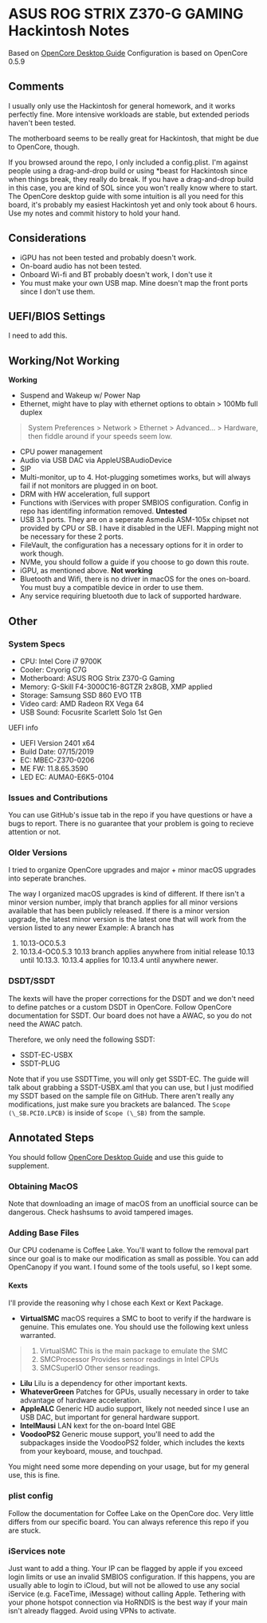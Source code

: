 # ASUS ROG STRIX Z370-G GAMING Hackintosh Notes

Based on [OpenCore Desktop Guide](https://dortania.github.io/OpenCore-Desktop-Guide/)
Configuration is based on OpenCore 0.5.9

## Comments
I usually only use the Hackintosh for general homework, and it works perfectly fine. More intensive workloads are stable, but extended periods haven't been tested.

The motherboard seems to be really great for Hackintosh, that might be due to OpenCore, though.

If you browsed around the repo, I only included a config.plist. I'm against people using a drag-and-drop build or using *beast for Hackintosh since when things break, they really do break. If you have a drag-and-drop build in this case, you are kind of SOL since you won't really know where to start. The OpenCore desktop guide with some intuition is all you need for this board, it's probably my easiest Hackintosh yet and only took about 6 hours. Use my notes and commit history to hold your hand.

## Considerations
* iGPU has not been tested and probably doesn't work.
* On-board audio has not been tested.
* Onboard Wi-fi and BT probably doesn't work, I don't use it
* You must make your own USB map. Mine doesn't map the front ports since I don't use them.

## UEFI/BIOS Settings

I need to add this.

## Working/Not Working
**Working**
* Suspend and Wakeup w/ Power Nap
* Ethernet, might have to play with ethernet options to obtain > 100Mb full duplex
> System Preferences > Network > Ethernet > Advanced... > Hardware, then fiddle around if your speeds seem low.
* CPU power management
* Audio via USB DAC via AppleUSBAudioDevice
* SIP
* Multi-monitor, up to 4. Hot-plugging sometimes works, but will always fail if not monitors are plugged in on boot.
* DRM with HW acceleration, full support
* Functions with iServices with proper SMBIOS configuration. Config in repo has identifing information removed.
**Untested**
* USB 3.1 ports. They are on a seperate Asmedia ASM-105x chipset not provided by CPU or SB. I have it disabled in the UEFI. Mapping might not be necessary for these 2 ports.
* FileVault, the configuration has a necessary options for it in order to work though.
* NVMe, you should follow a guide if you choose to go down this route.
* iGPU, as mentioned above.
**Not working**
* Bluetooth and Wifi, there is no driver in macOS for the ones on-board. You must buy a compatible device in order to use them.
* Any service requiring bluetooth due to lack of supported hardware.



## Other

### System Specs
* CPU: Intel Core i7 9700K
* Cooler: Cryorig C7G
* Motherboard: ASUS ROG Strix Z370-G Gaming
* Memory: G-Skill F4-3000C16-8GTZR 2x8GB, XMP applied
* Storage: Samsung SSD 860 EVO 1TB
* Video card: AMD Radeon RX Vega 64
* USB Sound: Focusrite Scarlett Solo 1st Gen

UEFI info
* UEFI Version 2401 x64
* Build Date: 07/15/2019
* EC: MBEC-Z370-0206
* ME FW: 11.8.65.3590
* LED EC: AUMA0-E6K5-0104

### Issues and Contributions

You can use GitHub's issue tab in the repo if you have questions or have a bugs to report. There is no guarantee that your problem is going to recieve attention or not.

### Older Versions

I tried to organize OpenCore upgrades and major + minor macOS upgrades into seperate branches.

The way I organized macOS upgrades is kind of different. If there isn't a minor version number, imply that branch applies for all minor versions available that has been publicly released.
If there is a minor version upgrade, the latest minor version is the latest one that will work from the version listed to any newer
Example:
A branch has
1. 10.13-OC0.5.3 
2.  10.13.4-OC0.5.3
10.13 branch applies anywhere from initial release 10.13 until 10.13.3.
10.13.4 applies for 10.13.4 until anywhere newer.

### DSDT/SSDT

The kexts will have the proper corrections for the DSDT and we don't need to define patches or a custom DSDT in OpenCore. Follow OpenCore documentation for SSDT. Our board does not have a AWAC, so you do not need the AWAC patch.

Therefore, we only need the following SSDT:
* SSDT-EC-USBX
* SSDT-PLUG

Note that if you use SSDTTime, you will only get SSDT-EC. The guide will talk about grabbing a SSDT-USBX.aml that you can use, but I just modified my SSDT based on the sample file on GitHub. There aren't really any modifications, just make sure you brackets are balanced. The `Scope (\_SB.PCI0.LPCB)` is inside of `Scope (\_SB)` from the sample.

## Annotated Steps
You should follow [OpenCore Desktop Guide](https://dortania.github.io/OpenCore-Desktop-Guide/) and use this guide to supplement.
### Obtaining MacOS
Note that downloading an image of macOS from an unofficial source can be dangerous. Check hashsums to avoid tampered images.
### Adding Base Files
Our CPU codename is Coffee Lake. You'll want to follow the removal part since our goal is to make our modification as small as possible. You can add OpenCanopy if you want. I found some of the tools useful, so I kept some.
#### Kexts
I'll provide the reasoning why I chose each Kext or Kext Package.
* **VirtualSMC**
macOS requires a SMC to boot to verify if the hardware is genuine. This emulates one. You should use the following kext unless warranted.
> 1. VirtualSMC
>This is the main package to emulate the SMC
> 2. SMCProcessor
> Provides sensor readings in Intel CPUs
> 3. SMCSuperIO
> Other sensor readings.
* **Lilu**
Lilu is a dependency for other important kexts.
* **WhateverGreen**
Patches for GPUs, usually necessary in order to take advantage of hardware acceleration.
* **AppleALC**
Generic HD audio support, likely not needed since I use an USB DAC, but important for general hardware support.
* **IntelMausi**
LAN kext for the on-board Intel GBE
* **VoodooPS2**
Generic mouse support, you'll need to add the subpackages inside the VoodooPS2 folder, which includes the kexts from your keyboard, mouse, and touchpad.

You might need some more depending on your usage, but for my general use, this is fine.

### plist config

Follow the documentation for Coffee Lake on the OpenCore doc. Very little differs from our specific board. You can always reference this repo if you are stuck.

### iServices note

Just want to add a thing. Your IP can be flagged by apple if you exceed login limits or use an invalid SMBIOS configuration. If this happens, you are usually able to login to iCloud, but will not be allowed to use any social iService (e.g. FaceTime, iMessage) without calling Apple. Tethering with your phone hotspot connection via HoRNDIS is the best way if your main isn't already flagged. Avoid using VPNs to activate.




